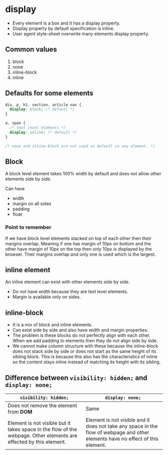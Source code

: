 # display
- Every element is a box and it has a display property. 
- Display property by default specification is inline. 
- User agent style-sheet overwrite many elements display property.

## Common values
1. block
2. none
3. inline-block
4. inline

## Defaults for some elements
```css
div, p, h1, section, article nav {
  display: block; /* defautl */
}

a, span {
  /* text level elements */
  display: inline; /* default */
}

/* none and inline-block are not used as default on any element. */
```

## Block
A block level element takes 100% width by default and does not allow other elements side by side.

Can have
- width
- margin on all sides
- padding
- float

### Point to remember
If we have block level elements stacked on top of each other then their margins overlap. Meaning if one has margin of 10px on bottom and the other have margin of 10px on the top then only 10px is displayed by the browser. Their margins overlap and only one is used which is the largest.

## inline element
An inline element can exist with other elements side by side.
- Do not have width because they are text level elements.
- Margin is available only on sides.

## inline-block
- It is a mix of block and inline elements. 
- Can exist side by side and also have width and margin properties. 
- The problem is these blocks do not perfectly align with each other. When we add padding to elements then they do not align side by side.
- We cannot make column structure with these because the inline-block does not stack side by side or does not start as the same height of its sibling block. This is because this also has the characteristics of inline so the content stays inline instead of matching its height with its sibling. 

## Difference between `visibility: hidden;` and `display: none;`
| `visibility: hidden;` | `display: none;` |
| --- |--- |
| Does not remove the element from **DOM** | Same
| Element is not visible but it takes space in the flow of the webpage. Other elements are effected by this element. | Element is not visible and it does not take any space in the flow of webpage and other elements have no effect of this element.






